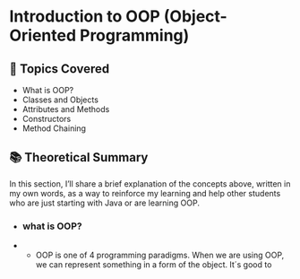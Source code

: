 # Introduction to OOP (Object-Oriented Programming)

## 📌 Topics Covered
- What is OOP?
- Classes and Objects
- Attributes and Methods
- Constructors
- Method Chaining

## 📚 Theoretical Summary
In this section, I’ll share a brief explanation of the concepts above, written in my own words, as a way to reinforce my
learning and help other students who are just starting with Java or are learning OOP.

- ### what is OOP?
- - OOP is one of 4 programming paradigms. When we are using OOP, we can represent something in a form of the object. It´s good to 